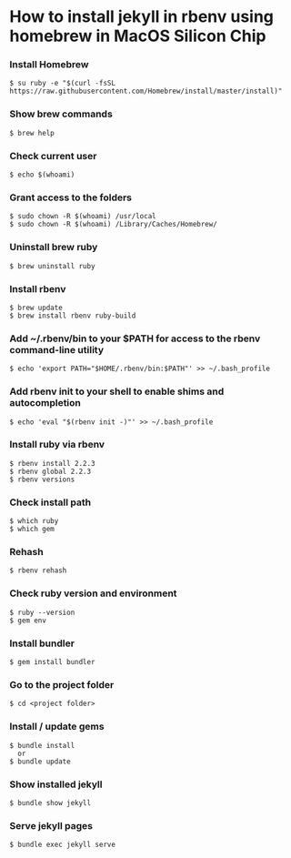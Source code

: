 # How to install jekyll in rbenv using homebrew in MacOS Silicon Chip
### Install Homebrew
    $ su ruby -e "$(curl -fsSL https://raw.githubusercontent.com/Homebrew/install/master/install)"

### Show brew commands
    $ brew help

### Check current user
    $ echo $(whoami)

### Grant access to the folders
    $ sudo chown -R $(whoami) /usr/local
    $ sudo chown -R $(whoami) /Library/Caches/Homebrew/

### Uninstall brew ruby
    $ brew uninstall ruby

### Install rbenv
    $ brew update
    $ brew install rbenv ruby-build

### Add ~/.rbenv/bin to your $PATH for access to the rbenv command-line utility
    $ echo 'export PATH="$HOME/.rbenv/bin:$PATH"' >> ~/.bash_profile

### Add rbenv init to your shell to enable shims and autocompletion
    $ echo 'eval "$(rbenv init -)"' >> ~/.bash_profile

### Install ruby via rbenv
    $ rbenv install 2.2.3
    $ rbenv global 2.2.3
    $ rbenv versions

### Check install path
    $ which ruby
    $ which gem

### Rehash
    $ rbenv rehash

### Check ruby version and environment
    $ ruby --version
    $ gem env

### Install bundler
    $ gem install bundler

### Go to the project folder
    $ cd <project folder>

### Install / update gems
    $ bundle install
      or
    $ bundle update

### Show installed jekyll
    $ bundle show jekyll

### Serve jekyll pages
    $ bundle exec jekyll serve